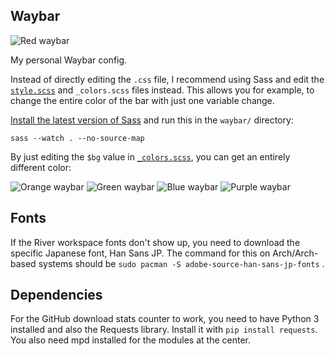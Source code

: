## Waybar

![Red waybar](https://user-images.githubusercontent.com/39676098/153702595-1b836a1c-1d31-44c1-bc3f-cf94d4cb28ac.png)

My personal Waybar config.

Instead of directly editing the `.css` file, I recommend using Sass and
edit the [`style.scss`](./_style.scss) and `_colors.scss` files instead. This allows you for example, to
change the entire color of the bar with just one variable change.

[Install the latest version of Sass](https://github.com/sass/dart-sass/releases)
and run this in the `waybar/` directory:

```sass --watch . --no-source-map```

By just editing the `$bg` value in [`_colors.scss`](./_colors.scss), you can get an entirely different color:

![Orange waybar](https://user-images.githubusercontent.com/39676098/153702593-fc17a027-25c4-4ba3-989b-f43a71fc2f74.png)
![Green waybar](https://user-images.githubusercontent.com/39676098/153702590-aa256ff6-7fa3-445e-b1f9-4dc851399659.png)
![Blue waybar](https://user-images.githubusercontent.com/39676098/153702589-854d4c15-348a-49cb-816c-dc9192f21915.png)
![Purple waybar](https://user-images.githubusercontent.com/39676098/153702586-c74292d9-0c78-4396-8038-2b7f77bab677.png)


## Fonts

If the River workspace fonts don't show up, you need to download the specific Japanese font, Han Sans JP.
The command for this on Arch/Arch-based systems should be `sudo pacman -S adobe-source-han-sans-jp-fonts` .

## Dependencies

For the GitHub download stats counter to work, you need to have Python 3 installed and also the Requests library.
Install it with `pip install requests`. You also need mpd installed for the modules at the center.
